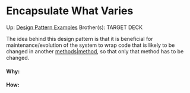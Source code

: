 # Encapsulate What Varies

Up: [Design Pattern Examples](design_pattern_examples)
Brother(s):
TARGET DECK

The idea behind this design pattern is that it is beneficial for maintenance/evolution of the system to wrap code that is likely to be changed in another [methods|method](methods|method), so that only that method has to be changed.



































#### Why:
#### How:









